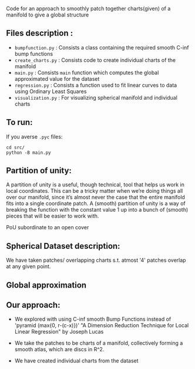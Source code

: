Code for an approach to smoothly patch together charts(given) of a manifold to give a global structure

## Files description :

- `bumpfunction.py`  : Consists a class containing the required smooth C-inf bump functions
- `create_charts.py` : Consists code to create individual charts of the manifold
- `main.py` 		 : Consists `main` function which computes the global approximated value for the dataset
- `regression.py` 	 : Consists a function used to fit linear curves to data using Ordinary Least Squares
- `visualization.py` : For visualizing spherical manifold and individual charts

## To run:

If you averse `.pyc` files:

```
cd src/
python -B main.py
```

## Partition of unity:

A partition of unity is a useful, though technical, tool that helps us work in local coordinates. This can be a tricky matter when we’re doing things all over our manifold, since it’s almost never the case that the entire manifold fits into a single coordinate patch. A (smooth) partition of unity is a way of breaking the function with the constant value 1 up into a bunch of (smooth) pieces that will be easier to work with.

PoU subordinate to an open cover

## Spherical Dataset description:

We have taken patches/ overlapping charts s.t. atmost '4' patches overlap at any given point.


## Global approximation

## Our approach:

- We explored with using C-inf smooth Bump Functions instead of 'pyramid (max{0, r-(c-x)})' "A Dimension Reduction Technique for Local Linear Regression" by Joseph Lucas

- We take the patches to be charts of a manifold, collectively forming a smooth atlas, which are discs in R^2.

- We have created individual charts from the dataset
